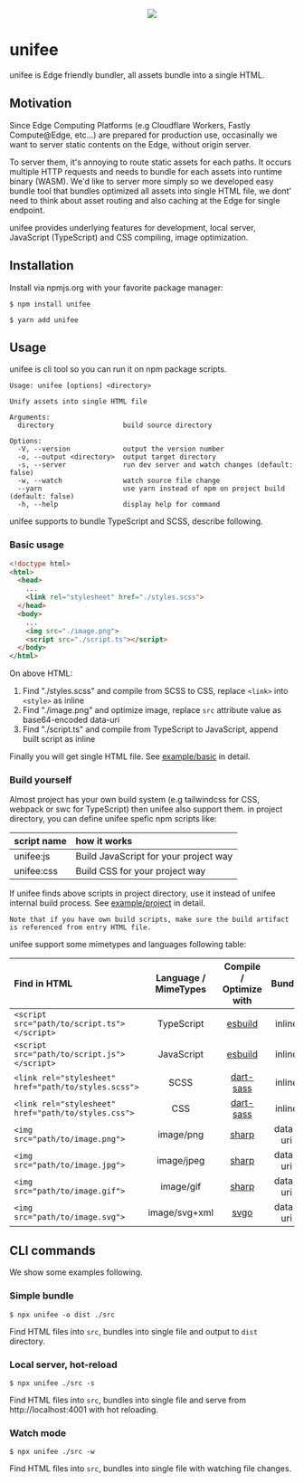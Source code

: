 <p align="center">
<img src="https://user-images.githubusercontent.com/1000401/215708088-88828821-1383-448c-adda-169a0812b094.svg">
</p>

# unifee
unifee is Edge friendly bundler, all assets bundle into a single HTML.

## Motivation

Since Edge Computing Platforms (e.g Cloudflare Workers, Fastly Compute@Edge, etc...) are prepared for production use, occasinally we want to server static contents on the Edge, without origin server.

To server them, it's annoying to route static assets for each paths. It occurs multiple HTTP requests and needs to bundle for each assets into runtime binary (WASM). We'd like to server more simply so we developed easy bundle tool that bundles optimized all assets into single HTML file, we dont' need to think about asset routing and also caching at the Edge for single endpoint.

unifee provides underlying features for development, local server, JavaScript (TypeScript) and CSS compiling, image optimization.

## Installation

Install via npmjs.org with your favorite package manager:

```shell
$ npm install unifee
```

```shell
$ yarn add unifee
```

## Usage

unifee is cli tool so you can run it on npm package scripts.

```shell
Usage: unifee [options] <directory>

Unify assets into single HTML file

Arguments:
  directory                 build source directory

Options:
  -V, --version             output the version number
  -o, --output <directory>  output target directory
  -s, --server              run dev server and watch changes (default: false)
  -w, --watch               watch source file change
  --yarn                    use yarn instead of npm on project build (default: false)
  -h, --help                display help for command
```

unifee supports to bundle TypeScript and SCSS, describe following.

### Basic usage

```html
<!doctype html>
<html>
  <head>
    ...
    <link rel="stylesheet" href="./styles.scss">
  </head>
  <body>
    ...
    <img src="./image.png">
    <script src="./script.ts"></script>
  </body>
</html>
```

On above HTML:

1. Find "./styles.scss" and compile from SCSS to CSS, replace `<link>` into `<style>` as inline
2. Find "./image.png" and optimize image, replace `src` attribute value as base64-encoded data-uri
3. Find "./script.ts" and compile from TypeScript to JavaScript, append built script as inline

Finally you will get single HTML file.
See [example/basic](https://github.com/ysugimoto/unifee/tree/main/example/basic) in detail.

### Build yourself

Almost project has your own build system (e.g tailwindcss for CSS, webpack or swc for TypeScript) then unifee also support them.
in project directory, you can define unifee spefic npm scripts like:

| script name | how it works                          |
|:------------|:--------------------------------------|
| unifee:js   | Build JavaScript for your project way |
| unifee:css  | Build CSS for your project way        |

If unifee finds above scripts in project directory, use it instead of unifee internal build process.
See [example/project](https://github.com/ysugimoto/unifee/tree/main/example/project) in detail.

```
Note that if you have own build scripts, make sure the build artifact is referenced from entry HTML file.
```

unifee support some mimetypes and languages following table:

| Find in HTML                                         | Language / MimeTypes | Compile / Optimize with                      | Bundle   |
|:-----------------------------------------------------|:--------------------:|:--------------------------------------------:|:--------:|
| `<script src="path/to/script.ts"></script>`          | TypeScript           | [esbuild](https://esbuild.github.io/)        | inline   |
| `<script src="path/to/script.js"></script>`          | JavaScript           | [esbuild](https://esbuild.github.io/)        | inline   |
| `<link rel="stylesheet" href="path/to/styles.scss">` | SCSS                 | [dart-sass](https://sass-lang.com/dart-sass) | inline   |
| `<link rel="stylesheet" href="path/to/styles.css">`  | CSS                  | [dart-sass](https://sass-lang.com/dart-sass) | inline   |
| `<img src="path/to/image.png">`                      | image/png            | [sharp](https://sharp.pixelplumbing.com/)    | data-uri |
| `<img src="path/to/image.jpg">`                      | image/jpeg           | [sharp](https://sharp.pixelplumbing.com/)    | data-uri |
| `<img src="path/to/image.gif">`                      | image/gif            | [sharp](https://sharp.pixelplumbing.com/)    | data-uri |
| `<img src="path/to/image.svg">`                      | image/svg+xml        | [svgo](https://github.com/svg/svgo)          | data-uri |

## CLI commands

We show some examples following.


### Simple bundle

```shell
$ npx unifee -o dist ./src
```

Find HTML files into `src`, bundles into single file and output to `dist` directory.

### Local server, hot-reload

```shell
$ npx unifee ./src -s
```

Find HTML files into `src`, bundles into single file and serve from http://localhost:4001 with hot reloading.

### Watch mode

```shell
$ npx unifee ./src -w
```

Find HTML files into `src`, bundles into single file with watching file changes.
